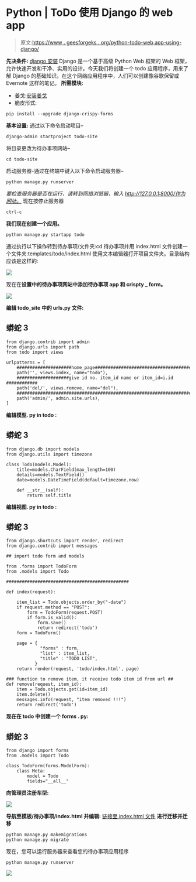 # Python | ToDo 使用 Django 的 web app

> 原文:[https://www . geesforgeks . org/python-todo-web app-using-django/](https://www.geeksforgeeks.org/python-todo-webapp-using-django/)

**先决条件:** [django 安装](https://www.geeksforgeeks.org/django-introduction-and-installation/)
Django 是一个基于高级 Python Web 框架的 Web 框架，允许快速开发和干净、实用的设计。今天我们将创建一个 todo 应用程序，用来了解 Django 的基础知识。在这个网络应用程序中，人们可以创建像谷歌保留或 Evernote 这样的笔记。
**所需模块:**

*   姜戈:[安装姜戈](https://www.geeksforgeeks.org/django-introduction-and-installation/)
*   脆皮形式:

```
pip install --upgrade django-crispy-forms
```

**基本设置:**
通过以下命令启动项目–

```
django-admin startproject todo-site
```

将目录更改为待办事项网站–

```
cd todo-site
```

启动服务器-通过在终端中键入以下命令启动服务器–

```
python manage.py runserver
```

*要检查服务器是否在运行，请转到网络浏览器，输入 http://127.0.0.1:8000/作为网址。*
现在按停止服务器

```
ctrl-c
```

**我们现在创建一个应用。**

```
python manage.py startapp todo
```

通过执行以下操作转到待办事项/文件夹:cd 待办事项并用 index.html 文件创建一个文件夹:templates/todo/index.html
使用文本编辑器打开项目文件夹。目录结构应该是这样的:

![](img/394c118e178e5def1c58c606bdfefa0a.png)

现在在**设置中的待办事项网站中添加待办事项 app 和 crispty _ form。** 

![](img/0d385f0b1583d320a3ea11cf4abdea30.png)

**编辑 todo_site 中的 urls.py 文件:**

## 蟒蛇 3

```
from django.contrib import admin
from django.urls import path
from todo import views

urlpatterns = [
    #####################home_page###########################################
    path('', views.index, name="todo"),
    ####################give id no. item_id name or item_id=i.id ############
    path('del/', views.remove, name="del"),
    ########################################################################
    path('admin/', admin.site.urls),
]
```

**编辑模型. py in todo :**

## 蟒蛇 3

```
from django.db import models
from django.utils import timezone

class Todo(models.Model):
    title=models.CharField(max_length=100)
    details=models.TextField()
    date=models.DateTimeField(default=timezone.now)

    def __str__(self):
        return self.title
```

**编辑视图. py in todo :**

## 蟒蛇 3

```
from django.shortcuts import render, redirect
from django.contrib import messages

## import todo form and models

from .forms import TodoForm
from .models import Todo

###############################################

def index(request):

    item_list = Todo.objects.order_by("-date")
    if request.method == "POST":
        form = TodoForm(request.POST)
        if form.is_valid():
            form.save()
            return redirect('todo')
    form = TodoForm()

    page = {
             "forms" : form,
             "list" : item_list,
             "title" : "TODO LIST",
           }
    return render(request, 'todo/index.html', page)

### function to remove item, it receive todo item id from url ##
def remove(request, item_id):
    item = Todo.objects.get(id=item_id)
    item.delete()
    messages.info(request, "item removed !!!")
    return redirect('todo')
```

**现在在 todo 中创建一个 forms . py:**

## 蟒蛇 3

```
from django import forms
from .models import Todo

class TodoForm(forms.ModelForm):
    class Meta:
        model = Todo
        fields="__all__"
```

**向管理员注册车型:**

![](img/19dbde6e26c4cd2b2425bf12d0922ece.png)

**导航至模板/待办事项/index.html 并编辑:** [链接至 index.html 文件](https://github.com/itsvinayak/todo/blob/master/todo/templates/todo/index.html)
**进行迁移并迁移**

```
python manage.py makemigrations
python manage.py migrate
```

现在，您可以运行服务器来查看您的待办事项应用程序

```
python manage.py runserver
```

![](img/9072f47fd49febed494b4bf1cab3f832.png)